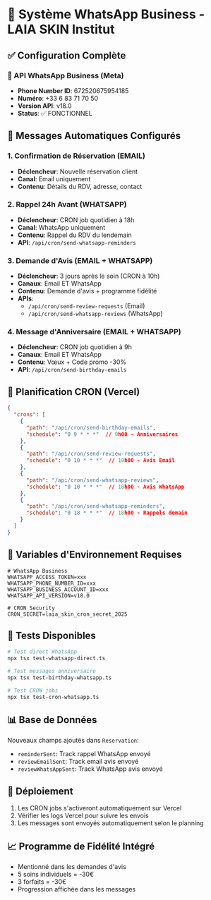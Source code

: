 # 📱 Système WhatsApp Business - LAIA SKIN Institut

## ✅ Configuration Complète

### 🔧 API WhatsApp Business (Meta)
- **Phone Number ID**: 672520675954185
- **Numéro**: +33 6 83 71 70 50
- **Version API**: v18.0
- **Status**: ✅ FONCTIONNEL

## 📨 Messages Automatiques Configurés

### 1. **Confirmation de Réservation** (EMAIL)
- **Déclencheur**: Nouvelle réservation client
- **Canal**: Email uniquement
- **Contenu**: Détails du RDV, adresse, contact

### 2. **Rappel 24h Avant** (WHATSAPP) 
- **Déclencheur**: CRON job quotidien à 18h
- **Canal**: WhatsApp uniquement
- **Contenu**: Rappel du RDV du lendemain
- **API**: `/api/cron/send-whatsapp-reminders`

### 3. **Demande d'Avis** (EMAIL + WHATSAPP)
- **Déclencheur**: 3 jours après le soin (CRON à 10h)
- **Canaux**: Email ET WhatsApp
- **Contenu**: Demande d'avis + programme fidélité
- **APIs**: 
  - `/api/cron/send-review-requests` (Email)
  - `/api/cron/send-whatsapp-reviews` (WhatsApp)

### 4. **Message d'Anniversaire** (EMAIL + WHATSAPP)
- **Déclencheur**: CRON job quotidien à 9h
- **Canaux**: Email ET WhatsApp
- **Contenu**: Vœux + Code promo -30%
- **API**: `/api/cron/send-birthday-emails`

## 📅 Planification CRON (Vercel)

```json
{
  "crons": [
    {
      "path": "/api/cron/send-birthday-emails",
      "schedule": "0 9 * * *"  // 9h00 - Anniversaires
    },
    {
      "path": "/api/cron/send-review-requests",
      "schedule": "0 10 * * *"  // 10h00 - Avis Email
    },
    {
      "path": "/api/cron/send-whatsapp-reviews",
      "schedule": "0 10 * * *"  // 10h00 - Avis WhatsApp
    },
    {
      "path": "/api/cron/send-whatsapp-reminders",
      "schedule": "0 18 * * *"  // 18h00 - Rappels demain
    }
  ]
}
```

## 🔐 Variables d'Environnement Requises

```env
# WhatsApp Business
WHATSAPP_ACCESS_TOKEN=xxx
WHATSAPP_PHONE_NUMBER_ID=xxx
WHATSAPP_BUSINESS_ACCOUNT_ID=xxx
WHATSAPP_API_VERSION=v18.0

# CRON Security
CRON_SECRET=laia_skin_cron_secret_2025
```

## 🧪 Tests Disponibles

```bash
# Test direct WhatsApp
npx tsx test-whatsapp-direct.ts

# Test messages anniversaire
npx tsx test-birthday-whatsapp.ts

# Test CRON jobs
npx tsx test-cron-whatsapp.ts
```

## 📊 Base de Données

Nouveaux champs ajoutés dans `Reservation`:
- `reminderSent`: Track rappel WhatsApp envoyé
- `reviewEmailSent`: Track email avis envoyé  
- `reviewWhatsAppSent`: Track WhatsApp avis envoyé

## 🚀 Déploiement

1. Les CRON jobs s'activeront automatiquement sur Vercel
2. Vérifier les logs Vercel pour suivre les envois
3. Les messages sont envoyés automatiquement selon le planning

## 📈 Programme de Fidélité Intégré

- Mentionné dans les demandes d'avis
- 5 soins individuels = -30€
- 3 forfaits = -30€
- Progression affichée dans les messages